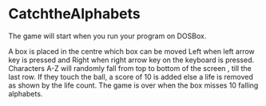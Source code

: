 # CatchtheAlphabets

The game will start when you run your program on DOSBox.

A box is placed in the centre which box can be moved Left when left arrow key is pressed and Right when right arrow key on the
keyboard is pressed.
Characters A-Z will randomly fall from top to bottom of the screen , till the last row. 
If they touch the ball, a score of 10 is added else a life is removed as shown by the life count.
The game is over when the box misses 10 falling alphabets.
